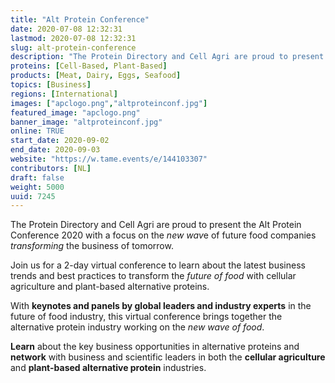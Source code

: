 ```yaml
---
title: "Alt Protein Conference"
date: 2020-07-08 12:32:31
lastmod: 2020-07-08 12:32:31
slug: alt-protein-conference
description: "The Protein Directory and Cell Agri are proud to present the Alt Protein Conference 2020 with a focus on the new wave of future food companies transforming the business of tomorrow.Join us for a 2-day virtual conference to learn about the latest business trends and best practices to transform the future of food with cellular agriculture and plant-based alternative proteins."
proteins: [Cell-Based, Plant-Based]
products: [Meat, Dairy, Eggs, Seafood]
topics: [Business]
regions: [International]
images: ["apclogo.png","altproteinconf.jpg"]
featured_image: "apclogo.png"
banner_image: "altproteinconf.jpg"
online: TRUE
start_date: 2020-09-02
end_date: 2020-09-03
website: "https://w.tame.events/e/144103307"
contributors: [NL]
draft: false
weight: 5000
uuid: 7245
---
```

The Protein Directory and Cell Agri are proud to present the Alt Protein
Conference 2020 with a focus on the *new wav*e of future food companies
*transforming* the business of tomorrow.

Join us for a 2-day virtual conference to learn about the latest
business trends and best practices to transform the *future of food*
with cellular agriculture and plant-based alternative proteins.

With **keynotes and panels by global leaders and industry experts** in
the future of food industry, this virtual conference brings together the
alternative protein industry working on the *new wave of food*.

**Learn** about the key business opportunities in alternative proteins
and **network** with business and scientific leaders in both the
**cellular agriculture** and **plant-based alternative protein**
industries.
